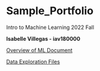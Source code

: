# Sample_Portfolio
Intro to Machine Learning 2022 Fall

**Isabelle Villegas - iav180000**

[Overview of ML Document](https://github.com/izzy57467/Sample_Portfolio/blob/main/Overview%20of%20ML.pdf)

[Data Exploration Files](https://github.com/izzy57467/Sample_Portfolio/tree/main/Data%20Exploration)
